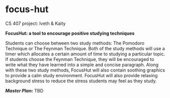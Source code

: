 # focus-hut
CS 407 project: Iveth &amp; Kaity

**FocusHut: a tool to encourage positive studying techniques**

Students can choose between two study methods: The Pomodoro Technique or The Feynman Technique. Both of the study methods will use a timer which allocates a certain amount of time to studying a particular topic. If students choose the Feynman Technique, they will be encouraged to write what they have learned into a simple and concise paragraph. Along with these two study methods, FocusHut will also contain soothing graphics to provide a calm study environment. FocusHut will also provide relaxing background stress to reduce the stress students may feel as they study. 

***Master Plan:***
TBD
